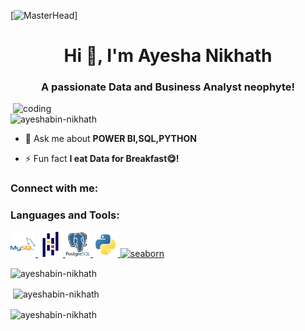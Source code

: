[![MasterHead](https://bedatasolutions.com/wp-content/uploads/2023/02/datascience.gif)]
<h1 align="center">Hi 👋, I'm Ayesha Nikhath</h1>
<h3 align="center">A passionate Data and Business Analyst neophyte!</h3>


<img align="right" alt="coding" width="500" src="https://user-images.githubusercontent.com/103105418/170674219-70ba74ec-d205-483a-b8a7-bfb7530c29f0.gif">


<p align="left"> <img src="https://komarev.com/ghpvc/?username=ayeshabin-nikhath&label=Profile%20views&color=0e75b6&style=flat" alt="ayeshabin-nikhath" /> </p>

- 💬 Ask me about **POWER BI,SQL,PYTHON**

- ⚡ Fun fact **I eat Data for Breakfast😋!**

<h3 align="left">Connect with me:</h3>
<p align="left">
</p>

<h3 align="left">Languages and Tools:</h3>
<p align="left"> <a href="https://www.mysql.com/" target="_blank" rel="noreferrer"> <img src="https://raw.githubusercontent.com/devicons/devicon/master/icons/mysql/mysql-original-wordmark.svg" alt="mysql" width="40" height="40"/> </a> <a href="https://pandas.pydata.org/" target="_blank" rel="noreferrer"> <img src="https://raw.githubusercontent.com/devicons/devicon/2ae2a900d2f041da66e950e4d48052658d850630/icons/pandas/pandas-original.svg" alt="pandas" width="40" height="40"/> </a> <a href="https://www.postgresql.org" target="_blank" rel="noreferrer"> <img src="https://raw.githubusercontent.com/devicons/devicon/master/icons/postgresql/postgresql-original-wordmark.svg" alt="postgresql" width="40" height="40"/> </a> <a href="https://www.python.org" target="_blank" rel="noreferrer"> <img src="https://raw.githubusercontent.com/devicons/devicon/master/icons/python/python-original.svg" alt="python" width="40" height="40"/> </a> <a href="https://seaborn.pydata.org/" target="_blank" rel="noreferrer"> <img src="https://seaborn.pydata.org/_images/logo-mark-lightbg.svg" alt="seaborn" width="40" height="40"/> </a> </p>

<p><img align="center" src="https://github-readme-stats.vercel.app/api/top-langs?username=ayeshabin-nikhath&show_icons=true&locale=en&layout=compact" alt="ayeshabin-nikhath" /></p>

<p>&nbsp;<img align="center" src="https://github-readme-stats.vercel.app/api?username=ayeshabin-nikhath&show_icons=true&locale=en" alt="ayeshabin-nikhath" /></p>

<p><img align="center" src="https://github-readme-streak-stats.herokuapp.com/?user=ayeshabin-nikhath&" alt="ayeshabin-nikhath" /></p>
